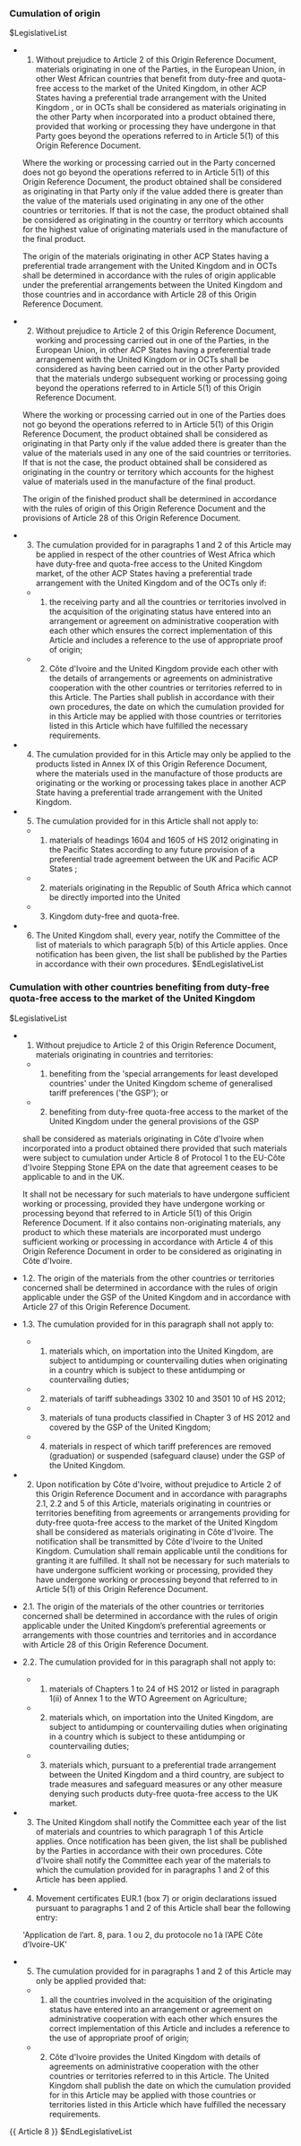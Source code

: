### Cumulation of origin

$LegislativeList

* 1. Without prejudice to Article 2 of this Origin Reference Document, materials originating in one of the Parties, in the European Union, in other West African countries  that benefit from duty-free and quota-free access to the market of the United Kingdom, in other ACP States having a preferential trade arrangement with the United Kingdom , or in OCTs shall be considered as materials originating in the other Party when incorporated into a product obtained there, provided that working or processing they have undergone in that Party goes beyond the operations referred to in Article 5(1) of this Origin Reference Document.

  Where the working or processing carried out in the Party concerned does not go beyond the operations referred to in Article 5(1) of this Origin Reference Document, the product obtained shall be considered as originating in that Party only if the value added there is greater than the value of the materials used originating in any one of the other countries or territories. If that is not the case, the product obtained shall be considered as originating in the country or territory which accounts for the highest value of originating materials used in the manufacture of the final product.

  The origin of the materials originating in other ACP States having a preferential trade arrangement with the United Kingdom and in OCTs shall be determined in accordance with the rules of origin applicable under the preferential arrangements between the United Kingdom and those countries and in accordance with Article 28 of this Origin Reference Document.

* 2. Without prejudice to Article 2 of this Origin Reference Document, working and processing carried out in one of the Parties, in the European Union, in other ACP States having a preferential trade arrangement with the United Kingdom or in OCTs shall be considered as having been carried out in the other Party provided that the materials undergo subsequent working or processing going beyond the operations referred to in Article 5(1) of this Origin Reference Document.

  Where the working or processing carried out in one of the Parties does not go beyond the operations referred to in Article 5(1) of this Origin Reference Document, the product obtained shall be considered as originating in that Party only if the value added there is greater than the value of the materials used in any one of the said countries or territories. If that is not the case, the product obtained shall be considered as originating in the country or territory which accounts for the highest value of materials used in the manufacture of the final product.

  The origin of the finished product shall be determined in accordance with the rules of origin of this Origin Reference Document and the provisions of Article 28 of this Origin Reference Document.

* 3. The cumulation provided for in paragraphs 1 and 2 of this Article may be applied in respect of the other countries of West Africa which have duty-free and quota-free access to the United Kingdom market, of the other ACP States having a preferential trade arrangement with the United Kingdom and of the OCTs only if:

  * 1. the receiving party and all the countries or territories involved in the acquisition of the originating status have entered into an arrangement or agreement on administrative cooperation with each other which ensures the correct implementation of this Article and includes a reference to the use of appropriate proof of origin;

  * 2. Côte d'Ivoire and the United Kingdom provide each other with the details of arrangements or agreements on administrative cooperation with the other countries or territories referred to in this Article. The Parties shall publish in accordance with their own procedures, the date on which the cumulation provided for in this Article may be applied with those countries or territories listed in this Article which have fulfilled the necessary requirements.

* 4. The cumulation provided for in this Article may only be applied to the products listed in Annex IX of this Origin Reference Document, where the materials used in the manufacture of those products are originating or the working or processing takes place in another ACP State having a preferential trade arrangement with the United Kingdom.

* 5. The cumulation provided for in this Article shall not apply to:

   * 1. materials of headings 1604 and 1605 of HS 2012 originating in the Pacific States according to any future provision of a preferential trade agreement between the UK and Pacific ACP States ;

   * 2. materials originating in the Republic of South Africa which cannot be directly imported into the United

   * 3. Kingdom duty-free and quota-free.

* 6. The United Kingdom shall, every year, notify the Committee of the list of materials to which paragraph 5(b) of this Article applies. Once notification has been given, the list shall be published by the Parties in accordance with their own procedures.
$EndLegislativeList

### Cumulation with other countries benefiting from duty-free quota-free access to the market of the United Kingdom

$LegislativeList
* 1. Without prejudice to Article 2 of this Origin Reference Document, materials originating in countries and territories:

   * 1. benefiting from the 'special arrangements for least developed countries' under the United Kingdom scheme of generalised tariff preferences ('the GSP'); or

   * 2. benefiting from duty-free quota-free access to the market of the United Kingdom under the general provisions of the GSP

    shall be considered as materials originating in Côte d'Ivoire when incorporated into a product obtained there provided that such materials were subject to cumulation under Article 8 of Protocol 1 to the EU-Côte d'Ivoire Stepping Stone EPA on the date that agreement ceases to be applicable to and in the UK.

    It shall not be necessary for such materials to have undergone sufficient working or processing, provided they have undergone working or processing beyond that referred to in Article 5(1) of this Origin Reference Document. If it also contains non-originating materials, any product to which these materials are incorporated must undergo sufficient working or processing in accordance with Article 4 of this Origin Reference Document in order to be considered as originating in Côte d'Ivoire.

* 1.2. The origin of the materials from the other countries or territories concerned shall be determined in accordance with the rules of origin applicable under the GSP of the United Kingdom and in accordance with Article 27 of this Origin Reference Document.

* 1.3. The cumulation provided for in this paragraph shall not apply to:

   * 1. materials which, on importation into the United Kingdom, are subject to antidumping or countervailing duties when originating in a country which is subject to these antidumping or countervailing duties;

   * 2. materials of tariff subheadings 3302 10 and 3501 10 of HS 2012;

   * 3. materials of tuna products classified in Chapter 3 of HS 2012 and covered by the GSP of the United Kingdom;

   * 4. materials in respect of which tariff preferences are removed (graduation) or suspended (safeguard clause) under the GSP of the United Kingdom.


* 2. Upon notification by Côte d'Ivoire, without prejudice to Article 2 of this Origin Reference Document and in accordance with paragraphs 2.1, 2.2 and 5 of this Article, materials originating in countries or territories benefiting from agreements or arrangements providing for duty-free quota-free access to the market of the United Kingdom shall be considered as materials originating in Côte d'Ivoire. The notification shall be transmitted by Côte d'Ivoire to the United Kingdom. Cumulation shall remain applicable until the conditions for granting it are fulfilled. It shall not be necessary for such materials to have undergone sufficient working or processing, provided they have undergone working or processing beyond that referred to in Article 5(1) of this Origin Reference Document.

* 2.1. The origin of the materials of the other countries or territories concerned shall be determined in accordance with the rules of origin applicable under the United Kingdom’s preferential agreements or arrangements with those countries and territories and in accordance with Article 28 of this Origin Reference Document.

* 2.2. The cumulation provided for in this paragraph shall not apply to:

   * 1. materials of Chapters 1 to 24 of HS 2012 or listed in paragraph 1(ii) of Annex 1 to the WTO Agreement on Agriculture;

   * 2. materials which, on importation into the United Kingdom, are subject to antidumping or countervailing duties when originating in a country which is subject to these antidumping or countervailing duties;

   * 3. materials which, pursuant to a preferential trade arrangement between the United Kingdom and a third country, are subject to trade measures and safeguard measures or any other measure denying such products duty-free quota-free access to the UK market.


* 3. The United Kingdom shall notify the Committee each year of the list of materials and countries to which paragraph 1 of this Article applies. Once notification has been given, the list shall be published by the Parties in accordance with their own procedures. Côte d'Ivoire shall notify the Committee each year of the materials to which the cumulation provided for in paragraphs 1 and 2 of this Article has been applied.

* 4. Movement certificates EUR.1 (box 7) or origin declarations issued pursuant to paragraphs 1 and 2 of this Article shall bear the following entry:

    'Application de l’art. 8, para. 1 ou 2, du protocole no 1 à l’APE Côte d’Ivoire-UK’

* 5. The cumulation provided for in paragraphs 1 and 2 of this Article may only be applied provided that:

   * 1. all the countries involved in the acquisition of the originating status have entered into an arrangement or agreement on administrative cooperation with each other which ensures the correct implementation of this Article and includes a reference to the use of appropriate proof of origin;

   * 2. Côte d'Ivoire provides the United Kingdom with details of agreements on administrative cooperation with the other countries or territories referred to in this Article. The United Kingdom shall publish the date on which the cumulation provided for in this Article may be applied with those countries or territories listed in this Article which have fulfilled the necessary requirements.

{{ Article 8 }}
$EndLegislativeList
